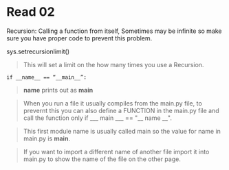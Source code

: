 # Read 02

Recursion: Calling a function from itself, Sometimes may be infinite so make sure you have proper code to prevent this problem.

sys.setrecursionlimit(<enter limit>)
 > This will set a limit on the how many times you use a Recursion.

    if __name__ == “__main__”:
 > __name__ prints out as __main__

 > When you run a file it usually compiles from the main.py file, to prevernt this you can also define a FUNCTION in the main.py file and call the function only if ___ main ___ == "__ name __".

 > This first module name is usually called main so the value for name in main.py is __main__.

 > If you want to import a different name of another file import it into main.py to show the name of the file on the other page.
